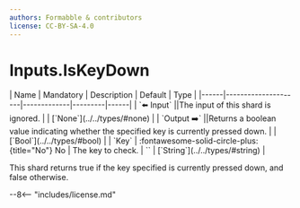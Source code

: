 ```yaml
---
authors: Formabble & contributors
license: CC-BY-SA-4.0
---
```



# Inputs.IsKeyDown

<div class="sh-parameters" markdown="1">
| Name | Mandatory | Description | Default | Type |
|------|---------------------|-------------|---------|------|
| `⬅️ Input` ||The input of this shard is ignored. | | [`None`](../../types/#none) |
| `Output ➡️` ||Returns a boolean value indicating whether the specified key is currently pressed down. | | [`Bool`](../../types/#bool) |
| `Key` | :fontawesome-solid-circle-plus:{title="No"} No  | The key to check. | `` | [`String`](../../types/#string) |

</div>

This shard returns true if the key specified is currently pressed down, and false otherwise.

--8<-- "includes/license.md"


